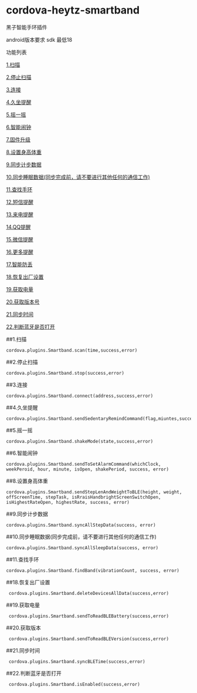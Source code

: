 # cordova-heytz-smartband
黑子智能手环插件

android版本要求 sdk 最低18 

功能列表
  
   [1.扫描](1.扫描)
  
   [2.停止扫描](2.停止扫描)
  
   [3.连接](3.连接)
  
   [4.久坐提醒](4.久坐提醒)
  
   [5.摇一摇](5.摇一摇)
  
   [6.智能闹钟](6.智能闹钟)
  
   [7.固件升级](7.固件升级)
  
   [8.设置身高体重](8.设置身高体重)
  
   [9.同步计步数据](9.同步计步数据)
  
   [10.同步睡眠数据(同步完成前，请不要进行其他任何的通信工作)](10.同步睡眠数据(同步完成前，请不要进行其他任何的通信工作))
  
   [11.查找手环](11.查找手环)
  
   [12.短信提醒](12.短信提醒)
  
   [13.来电提醒](13.来电提醒)
  
   [14.QQ提醒](14.QQ提醒)
  
   [15.微信提醒](15.微信提醒)
  
   [16.更多提醒](16.更多提醒)
  
   [17.智能防丢](17.智能防丢)
  
   [18.恢复出厂设置](18.恢复出厂设置)
   
   [19.获取电量](19.获取电量)
   
   [20.获取版本号](20.获取版本号)
   
   [21.同步时间](21.同步时间)
   
   [22.判断蓝牙是否打开](22.判断蓝牙是否打开)
   
   
##1.扫描

    cordova.plugins.Smartband.scan(time,success,error)
    
##2.停止扫描

    cordova.plugins.Smartband.stop(success,error)
   
##3.连接
  
    cordova.plugins.Smartband.connect(address,success,error)
    
##4.久坐提醒
  
    cordova.plugins.Smartband.sendSedentaryRemindCommand(flag,miuntes,success,error)
     
##5.摇一摇
  
    cordova.plugins.Smartband.shakeMode(state,success,error)
      
##6.智能闹钟
  
    cordova.plugins.Smartband.sendToSetAlarmCommand(whichClock, weekPeroid, hour, minute, isOpen, shakePeriod, success, error)
      
##8.设置身高体重
  
    cordova.plugins.Smartband.sendStepLenAndWeightToBLE(height, weight, offScreenTime, stepTask, isRraisHandbrightScreenSwitchOpen, isHighestRateOpen, highestRate, success, error)

##9.同步计步数据
  
    cordova.plugins.Smartband.syncAllStepData(success, error)
 
##10.同步睡眠数据(同步完成前，请不要进行其他任何的通信工作)
  
    cordova.plugins.Smartband.syncAllSleepData(success, error)
 
##11.查找手环
  
    cordova.plugins.Smartband.findBand(vibrationCount, success, error)
    
##18.恢复出厂设置
    
     cordova.plugins.Smartband.deleteDevicesAllData(success,error)
    
##19.获取电量
    
     cordova.plugins.Smartband.sendToReadBLEBattery(success,error)
     
##20.获取版本
    
     cordova.plugins.Smartband.sendToReadBLEVersion(success,error)
   
##21.同步时间
    
     cordova.plugins.Smartband.syncBLETime(success,error)
     
##22.判断蓝牙是否打开
    
     cordova.plugins.Smartband.isEnabled(success,error)
  
  
     
    
    